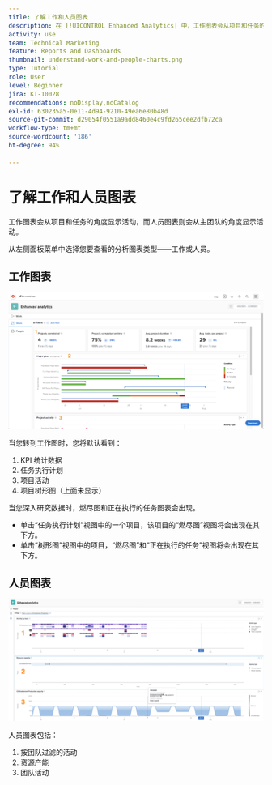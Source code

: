 ```yaml
---
title: 了解工作和人员图表
description: 在 [!UICONTROL Enhanced Analytics] 中，工作图表会从项目和任务的角度显示活动，而人员图表则会从主团队的角度显示活动。
activity: use
team: Technical Marketing
feature: Reports and Dashboards
thumbnail: understand-work-and-people-charts.png
type: Tutorial
role: User
level: Beginner
jira: KT-10028
recommendations: noDisplay,noCatalog
exl-id: 630235a5-0e11-4d94-9210-49ea6e80b48d
source-git-commit: d29054f0551a9add8460e4c9fd265cee2dfb72ca
workflow-type: tm+mt
source-wordcount: '186'
ht-degree: 94%

---
```


# 了解工作和人员图表

工作图表会从项目和任务的角度显示活动，而人员图表则会从主团队的角度显示活动。

从左侧面板菜单中选择您要查看的分析图表类型——工作或人员。

## 工作图表

![图像：查找 [!UICONTROL Analytics] 功能，位于 [!DNL Workfront Classic]](assets/section-1-1.png)

当您转到工作图时，您将默认看到：

1. KPI 统计数据
1. 任务执行计划
1. 项目活动
1. 项目树形图（上面未显示）

当您深入研究数据时，燃尽图和正在执行的任务图表会出现。

* 单击“任务执行计划”视图中的一个项目，该项目的“燃尽图”视图将会出现在其下方。
* 单击“树形图”视图中的项目，“燃尽图”和“正在执行的任务”视图将会出现在其下方。

## 人员图表

![图像：查找 [!UICONTROL Analytics] 功能，位于 [!DNL Workfront Classic]](assets/section-1-2.png)

人员图表包括：

1. 按团队过滤的活动
1. 资源产能
1. 团队活动
